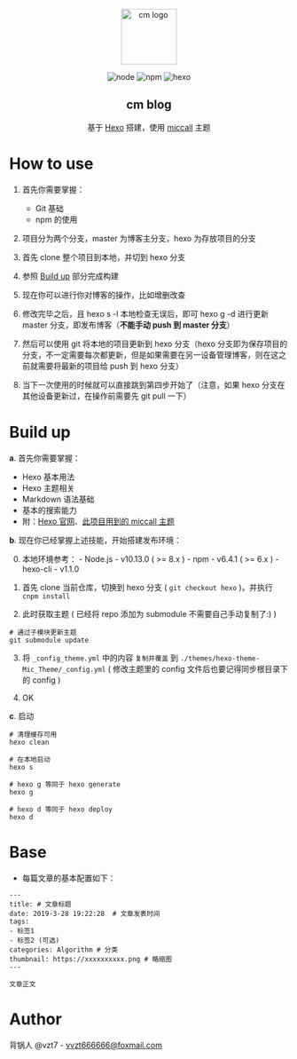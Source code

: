 
<p align="center"><img width="100" src="https://cmsoftware.github.io/imgs/logo.png" alt="cm logo"></p>

<p align="center"><img src="https://img.shields.io/badge/node-10.13.0-brightgreen.svg" alt='node'> <img src="https://img.shields.io/badge/npm-6.4.1-brightgreen.svg" alt='npm'> <img src="https://img.shields.io/badge/hexo--cli-1.1.0-blue.svg" alt='hexo'></p>

<h2 align="center">cm blog</h2>

<p align="center">基于 <a href="https://hexo.io/">Hexo</a> 搭建，使用 <a href="https://github.com/miccall/hexo-theme-Mic_Theme">miccall</a> 主题</p>


# How to use


1. 首先你需要掌握：
   
   - Git 基础
   - npm 的使用
  
   
2. 项目分为两个分支，master 为博客主分支，hexo 为存放项目的分支

3. 首先 clone 整个项目到本地，并切到 hexo 分支

4. 参照 [Build up](#build-up) 部分完成构建

5. 现在你可以进行你对博客的操作，比如增删改查

6. 修改完毕之后，且 hexo s -l 本地检查无误后，即可 hexo g -d 进行更新 master 分支，即发布博客（**不能手动 push 到 master 分支**）

7. 然后可以使用 git 将本地的项目更新到 hexo 分支（hexo 分支即为保存项目的分支，不一定需要每次都更新，但是如果需要在另一设备管理博客，则在这之前就需要将最新的项目给 push 到 hexo 分支）

8. 当下一次使用的时候就可以直接跳到第四步开始了（注意，如果 hexo 分支在其他设备更新过，在操作前需要先 git pull 一下）


# Build up

**a**. 首先你需要掌握：

  - Hexo 基本用法
  - Hexo 主题相关
  - Markdown 语法基础
  - 基本的搜索能力
  - 附：[Hexo 官网](https://hexo.io/zh-cn/)、[此项目用到的 miccall 主题](https://github.com/miccall/hexo-theme-Mic_Theme)


**b**. 现在你已经掌握上述技能，开始搭建发布环境：

  0. 本地环境参考：
    - Node.js - v10.13.0 ( >= 8.x )
    - npm - v6.4.1 ( >= 6.x )
    - hexo-cli - v1.1.0

  1. 首先 clone 当前仓库，切换到 hexo 分支 ( ```git checkout hexo``` )，并执行 ```cnpm install```

  2. 此时获取主题 ( 已经将 repo 添加为 submodule 不需要自己手动复制了:) )
  ```
  # 通过子模块更新主题
  git submodule update
  ```

  3. 将 ```_config_theme.yml``` 中的内容 `复制并覆盖` 到 ```./themes/hexo-theme-Mic_Theme/_config.yml```  ( 修改主题里的 config 文件后也要记得同步根目录下的 config )

  4. OK

**c**. 启动

```
# 清理缓存可用
hexo clean

# 在本地启动
hexo s

# hexo g 等同于 hexo generate
hexo g

# hexo d 等同于 hexo deploy
hexo d
```



# Base

- 每篇文章的基本配置如下：
```
---
title: # 文章标题  
date: 2019-3-28 19:22:28  # 文章发表时间
tags:
- 标签1
- 标签2 (可选)
categories: Algorithm # 分类
thumbnail: https://xxxxxxxxxx.png # 略缩图
---

文章正文
```


# Author

背锅人 @vzt7 - [vvzt666666@foxmail.com](mailto://vvzt666666@foxmail.com)